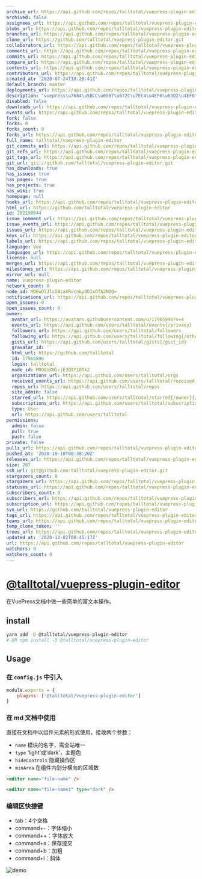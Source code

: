 ```yaml
---
archive_url: https://api.github.com/repos/talltotal/vuepress-plugin-editor/{archive_format}{/ref}
archived: false
assignees_url: https://api.github.com/repos/talltotal/vuepress-plugin-editor/assignees{/user}
blobs_url: https://api.github.com/repos/talltotal/vuepress-plugin-editor/git/blobs{/sha}
branches_url: https://api.github.com/repos/talltotal/vuepress-plugin-editor/branches{/branch}
clone_url: https://github.com/talltotal/vuepress-plugin-editor.git
collaborators_url: https://api.github.com/repos/talltotal/vuepress-plugin-editor/collaborators{/collaborator}
comments_url: https://api.github.com/repos/talltotal/vuepress-plugin-editor/comments{/number}
commits_url: https://api.github.com/repos/talltotal/vuepress-plugin-editor/commits{/sha}
compare_url: https://api.github.com/repos/talltotal/vuepress-plugin-editor/compare/{base}...{head}
contents_url: https://api.github.com/repos/talltotal/vuepress-plugin-editor/contents/{+path}
contributors_url: https://api.github.com/repos/talltotal/vuepress-plugin-editor/contributors
created_at: '2020-07-24T10:28:41Z'
default_branch: master
deployments_url: https://api.github.com/repos/talltotal/vuepress-plugin-editor/deployments
description: "vuepress\u7684\u5BCC\u6587\u672C\u7EC4\u4EF6\u63D2\u4EF6"
disabled: false
downloads_url: https://api.github.com/repos/talltotal/vuepress-plugin-editor/downloads
events_url: https://api.github.com/repos/talltotal/vuepress-plugin-editor/events
fork: false
forks: 0
forks_count: 0
forks_url: https://api.github.com/repos/talltotal/vuepress-plugin-editor/forks
full_name: talltotal/vuepress-plugin-editor
git_commits_url: https://api.github.com/repos/talltotal/vuepress-plugin-editor/git/commits{/sha}
git_refs_url: https://api.github.com/repos/talltotal/vuepress-plugin-editor/git/refs{/sha}
git_tags_url: https://api.github.com/repos/talltotal/vuepress-plugin-editor/git/tags{/sha}
git_url: git://github.com/talltotal/vuepress-plugin-editor.git
has_downloads: true
has_issues: true
has_pages: true
has_projects: true
has_wiki: true
homepage: null
hooks_url: https://api.github.com/repos/talltotal/vuepress-plugin-editor/hooks
html_url: https://github.com/talltotal/vuepress-plugin-editor
id: 282190644
issue_comment_url: https://api.github.com/repos/talltotal/vuepress-plugin-editor/issues/comments{/number}
issue_events_url: https://api.github.com/repos/talltotal/vuepress-plugin-editor/issues/events{/number}
issues_url: https://api.github.com/repos/talltotal/vuepress-plugin-editor/issues{/number}
keys_url: https://api.github.com/repos/talltotal/vuepress-plugin-editor/keys{/key_id}
labels_url: https://api.github.com/repos/talltotal/vuepress-plugin-editor/labels{/name}
language: Vue
languages_url: https://api.github.com/repos/talltotal/vuepress-plugin-editor/languages
license: null
merges_url: https://api.github.com/repos/talltotal/vuepress-plugin-editor/merges
milestones_url: https://api.github.com/repos/talltotal/vuepress-plugin-editor/milestones{/number}
mirror_url: null
name: vuepress-plugin-editor
network_count: 0
node_id: MDEwOlJlcG9zaXRvcnkyODIxOTA2NDQ=
notifications_url: https://api.github.com/repos/talltotal/vuepress-plugin-editor/notifications{?since,all,participating}
open_issues: 0
open_issues_count: 0
owner:
  avatar_url: https://avatars.githubusercontent.com/u/17965996?v=4
  events_url: https://api.github.com/users/talltotal/events{/privacy}
  followers_url: https://api.github.com/users/talltotal/followers
  following_url: https://api.github.com/users/talltotal/following{/other_user}
  gists_url: https://api.github.com/users/talltotal/gists{/gist_id}
  gravatar_id: ''
  html_url: https://github.com/talltotal
  id: 17965996
  login: talltotal
  node_id: MDQ6VXNlcjE3OTY1OTk2
  organizations_url: https://api.github.com/users/talltotal/orgs
  received_events_url: https://api.github.com/users/talltotal/received_events
  repos_url: https://api.github.com/users/talltotal/repos
  site_admin: false
  starred_url: https://api.github.com/users/talltotal/starred{/owner}{/repo}
  subscriptions_url: https://api.github.com/users/talltotal/subscriptions
  type: User
  url: https://api.github.com/users/talltotal
permissions:
  admin: false
  pull: true
  push: false
private: false
pulls_url: https://api.github.com/repos/talltotal/vuepress-plugin-editor/pulls{/number}
pushed_at: '2020-10-10T08:38:20Z'
releases_url: https://api.github.com/repos/talltotal/vuepress-plugin-editor/releases{/id}
size: 287
ssh_url: git@github.com:talltotal/vuepress-plugin-editor.git
stargazers_count: 0
stargazers_url: https://api.github.com/repos/talltotal/vuepress-plugin-editor/stargazers
statuses_url: https://api.github.com/repos/talltotal/vuepress-plugin-editor/statuses/{sha}
subscribers_count: 0
subscribers_url: https://api.github.com/repos/talltotal/vuepress-plugin-editor/subscribers
subscription_url: https://api.github.com/repos/talltotal/vuepress-plugin-editor/subscription
svn_url: https://github.com/talltotal/vuepress-plugin-editor
tags_url: https://api.github.com/repos/talltotal/vuepress-plugin-editor/tags
teams_url: https://api.github.com/repos/talltotal/vuepress-plugin-editor/teams
temp_clone_token: ''
trees_url: https://api.github.com/repos/talltotal/vuepress-plugin-editor/git/trees{/sha}
updated_at: '2020-12-02T08:45:17Z'
url: https://api.github.com/repos/talltotal/vuepress-plugin-editor
watchers: 0
watchers_count: 0
---
```


# [@talltotal/vuepress-plugin-editor](https://talltotal.github.io/vuepress-plugin-editor/)

在VuePress文档中做一些简单的富文本操作。


## install
```bash
yarn add -D @talltotal/vuepress-plugin-editor
# OR npm install -D @talltotal/vuepress-plugin-editor
```

## Usage
### 在 `config.js` 中引入
```js
module.exports = {
    plugins: ['@talltotal/vuepress-plugin-editor'] 
}
```

### 在 md 文档中使用
直接在文档中以组件元素的形式使用，接收两个参数：
- `name` 模块的名字，需全站唯一
- `type` ‘light’或‘dark’，主题色
- `hideControls` 隐藏操作区
- `minArea` 在组件内划分横向的区域数

```md
<editor name="file-name" />

<editor name="file-name1" type="dark" />
```


### 编辑区快捷键
- tab：4个空格
- command+-：字体缩小
- command++：字体放大
- command+s：保存提交
- command+b：加粗
- command+i：斜体

![demo](https://raw.githubusercontent.com/小聪聪到此一游/vuepress-plugin-editor/master/test/20200724210531.jpg)
